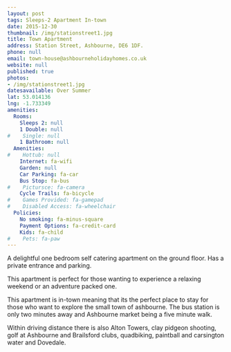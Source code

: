 ```yaml
---
layout: post
tags: Sleeps-2 Apartment In-town
date: 2015-12-30
thumbnail: /img/stationstreet1.jpg
title: Town Apartment
address: Station Street, Ashbourne, DE6 1DF.
phone: null
email: town-house@ashbourneholidayhomes.co.uk
website: null
published: true
photos:
- /img/stationstreet1.jpg
datesavailable: Over Summer
lat: 53.014136
lng: -1.733349
amenities:
  Rooms:
    Sleeps 2: null
    1 Double: null
#    Single: null
    1 Bathroom: null
  Amenities:
#    Hottub: null
    Internet: fa-wifi
    Garden: null
    Car Parking: fa-car
    Bus Stop: fa-bus
#    Pictursce: fa-camera
    Cycle Trails: fa-bicycle
#    Games Provided: fa-gamepad
#    Disabled Access: fa-wheelchair
  Policies:
    No smoking: fa-minus-square
    Payment Options: fa-credit-card
    Kids: fa-child
#    Pets: fa-paw
---
```


A delightful one bedroom self catering apartment on the ground floor. Has a private entrance and parking.

This apartment is perfect for those wanting to experience a relaxing weekend or an adventure packed one.

<!--more-->

This apartment is in-town meaning that its the perfect place to stay for those who want to explore the small town of ashbourne. The bus station is only two minutes away and Ashbourne market being a five minute walk.

Within driving distance there is also Alton Towers, clay pidgeon shooting, golf at Ashbourne and Brailsford clubs, quadbiking, paintball and carsington water and Dovedale.

